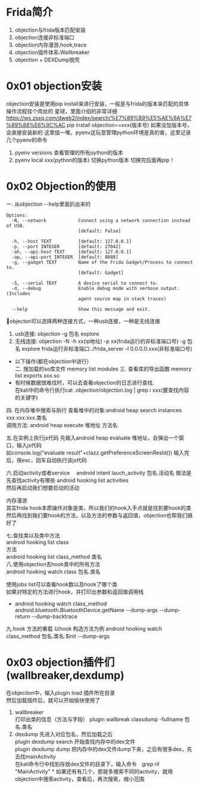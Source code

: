 # Frida简介
1. objection与frida版本匹配安装
2. objection连接非标准端口
3. objection内存漫游,hook,trace
4. objection插件体系:Wallbreaker
5. objection + DEXDump脱壳

# 0x01 objection安装
objection安装是使用pip install来进行安装，一般是与frida的版本来匹配的具体操作流程挂个肉丝的
星球，里面介绍的非常详细
https://wx.zsxq.com/dweb2/index/search/%E7%89%B9%E5%AE%9A%E7%89%88%E6%9C%AC
pip install objection==xxx(版本号)
如果没加版本号，会直接安装新的
这里插一嘴，pyenv这玩意管理python环境是真的香，这里记录几个pyenv的命令
1. pyenv versions 查看管理的所有python的版本
2. pyenv local xxx(python的版本) 切换python版本
切换完后面再pip！
# 0x02 Objection的使用

一. 从objection --help里面扒出来的
```
Options:
  -N, --network            Connect using a network connection instead of USB.
                           [default: False]

  -h, --host TEXT          [default: 127.0.0.1]
  -p, --port INTEGER       [default: 27042]
  -ah, --api-host TEXT     [default: 127.0.0.1]
  -ap, --api-port INTEGER  [default: 8888]
  -g, --gadget TEXT        Name of the Frida Gadget/Process to connect to.
                           [default: Gadget]

  -S, --serial TEXT        A device serial to connect to.
  -d, --debug              Enable debug mode with verbose output. (Includes
                           agent source map in stack traces)

  --help                   Show this message and exit.
```
objecton可以选择两种连接方式，一种usb连接，一种是无线连接
1. usb连接: objection -g 包名 explore
2. 无线连接: objection -N -h xx(ip地址) -p xx(frida运行的非标准端口号) -g 包名 explore
frida运行非标准端口:./frida_server -l 0.0.0.0:xxx(非标准端口号)

* 以下操作(都在objection中进行）  
二. 搜加载的so库文件
memory list modules
三. 查看库的导出函数
memory list exports xxx.so
* 有时候数据很难找时，可以去查看objection的日志进行查找.  
在kali中的命令行执行cat .objection/objection.log | grep i xxx(要查找内容的关键字)  

四. 在内存堆中搜索与执行
查看堆中的对象:android heap search instances xxx.xxx.xxx.类名  
调用方法: android heap execute 堆地址 方法名  

五.在实例上执行js代码
先输入android heap evaluate 堆地址，会弹出一个窗口，输入js代码  
如console.log("evaluate result"+clazz.getPreferenceScreenResId())
输入完后，按esc，回车自动执行该js代码  

六.启动activity或者service
　android intent lauch_activity 包名.活动名
做法是先查找activity有哪些
android hooking list activities  
然后再启动我们想要启动的活动

内存漫游  
其实frida hook本质操作对象是类，所以我们的hook入手点就是找到要hook的类
然后再找到我们要hook的方法，以及方法的参数与返回值，objection也帮我们搞好了  

七.查找类以及类中方法  
android hooking list class  
方法  
android hooking list class_method 类名  
八.使用objection去hook类中的所有方法  
android hooking watch class 包名.类名  

使用jobs list可以查看hook数以及hook了哪个类  
如果对特定的方法进行hook，并打印出参数和返回值调用栈    
* android hooking watch class_method android.bluetooth.BluetoothDevice.getName --dump-args --dump-return --dump-backtrace  

九.hook 方法的重载
以hook 构造方法为例
android hooking watch class_method 包名.类名.$init --dump-args  

# 0x03 objection插件们(wallbreaker,dexdump)  
在objeciton中，输入plugin load 插件所在目录  
然后加载插件后，就可以开始愉快使用了
1. wallbreaker  
打印出类的信息（方法与字段）
plugin wallbreak classdump -fullname 包名.类名
2. dexdump
先进入对应包名，然后加载之后  
plugin dexdump search
开始查找内存中的dex文件  
plugin dexdump dump
把内存中的dex文件dump下来，之后有很多dex，先去找mainActivity  
在kali命令行中找到存放dex文件的目录下，输入命令　grep ril "MainActivity" *
如果还有有几个，那就多搜索不同的activity，就用objection中搜索activity，查看后，再次搜索，缩小范围





